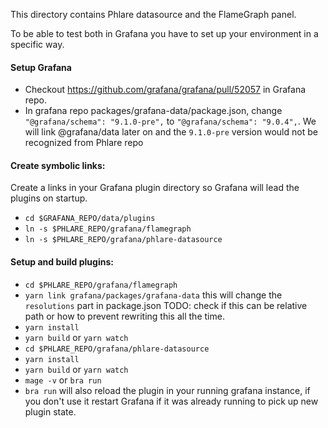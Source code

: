 This directory contains Phlare datasource and the FlameGraph panel.

To be able to test both in Grafana you have to set up your environment in a specific way.

#### Setup Grafana

- Checkout https://github.com/grafana/grafana/pull/52057 in Grafana repo.
- In grafana repo packages/grafana-data/package.json, change `"@grafana/schema": "9.1.0-pre",` to `"@grafana/schema": "9.0.4",`. We will link @grafana/data later on and the `9.1.0-pre` version would not be recognized from Phlare repo

#### Create symbolic links:

Create a links in your Grafana plugin directory so Grafana will lead the plugins on startup.

- `cd $GRAFANA_REPO/data/plugins`
- `ln -s $PHLARE_REPO/grafana/flamegraph`
- `ln -s $PHLARE_REPO/grafana/phlare-datasource`

#### Setup and build plugins:

- `cd $PHLARE_REPO/grafana/flamegraph`
- `yarn link grafana/packages/grafana-data` this will change the `resolutions` part in package.json TODO: check if this can be relative path or how to prevent rewriting this all the time.
- `yarn install`
- `yarn build` or `yarn watch`
- `cd $PHLARE_REPO/grafana/phlare-datasource`
- `yarn install`
- `yarn build` or `yarn watch`
- `mage -v` or `bra run`
- `bra run` will also reload the plugin in your running grafana instance, if you don't use it restart Grafana if it was already running to pick up new plugin state.
